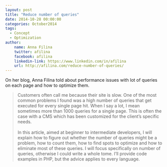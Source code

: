 ```yaml
---
layout: post
title: "Reduce number of queries"
date: 2014-10-28 00:00:00
categories: October2014
tags:
  - Concept
  - Optimization
author:
    name: Anna Filina
    twitter: afilina
    facebook: afilina
    linkedin-link: https://www.linkedin.com/in/afilina
    url: http://afilina.com/reduce-number-of-queries/
---
```

On her blog, Anna Filina told about performance issues with lot of queries on each page and how to optimize them.

> Customers often call me because their site is slow. One of the most common problems I found was a high number of queries that get executed for every single page hit. When I say a lot, I mean sometimes more than 1000 queries for a single page. This is often the case with a CMS which has been customized for the client’s specific needs.
> <br/><br/>
> In this article, aimed at beginner to intermediate developers, I will explain how to figure out whether the number of queries might be a problem, how to count them, how to find spots to optimize and how to eliminate most of these queries. I will focus specifically on number of queries, otherwise I could write a whole tome. I’ll provide code examples in PHP, but the advice applies to every language.
